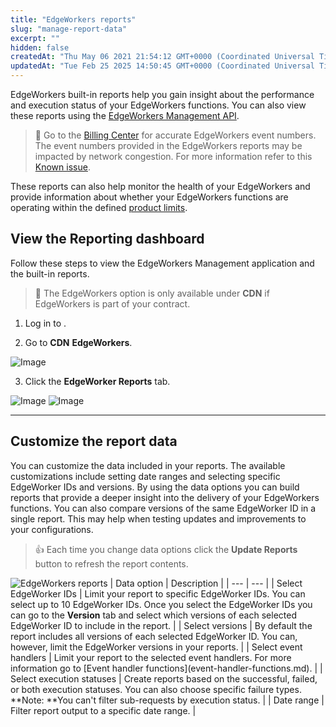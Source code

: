 ```yaml
---
title: "EdgeWorkers reports"
slug: "manage-report-data"
excerpt: ""
hidden: false
createdAt: "Thu May 06 2021 21:54:12 GMT+0000 (Coordinated Universal Time)"
updatedAt: "Tue Feb 25 2025 14:50:45 GMT+0000 (Coordinated Universal Time)"
---
```

EdgeWorkers built-in reports help you gain insight about the performance and execution status of your EdgeWorkers functions. You can also view these reports using the [EdgeWorkers Management API](ref:get-reports).

> 📘 Go to the [Billing Center](https://control.akamai.com/apps/billing/#/bills/your-bills) for accurate EdgeWorkers event numbers. The event numbers provided in the EdgeWorkers reports may be impacted by network congestion. For more information refer to this [Known issue](https://techdocs.akamai.com/edgeworkers/docs/known-issues#use-billing-center-for-accurate-edgeworkers-event-data).

These reports can also help monitor the health of your EdgeWorkers and provide information about whether your EdgeWorkers functions are operating within the defined [product limits](limitations.md). 

## View the Reporting dashboard

Follow these steps to view the EdgeWorkers Management application and the built-in reports.

> 📘 The EdgeWorkers option is only available under **CDN** if EdgeWorkers is part of your contract.

1. Log in to <Markdown src="../../snippets/PORTAL_NICKNAME.mdx" />.

2. Go to <Markdown src="../../snippets/PORTAL_ICON_ROOT.mdx" /> <Markdown src="../../snippets/CHAR_MENU_DELIMITER.mdx" /> **CDN** <Markdown src="../../snippets/CHAR_MENU_DELIMITER.mdx" /> **EdgeWorkers**.
<Frame>
  <img src="https://techdocs.akamai.com/edgeworkers/img/reportsOption2-v1.png" alt="Image"/>
</Frame>


3. Click the **EdgeWorker Reports** tab.
<Frame>
  <img src="https://techdocs.akamai.com/edgeworkers/img/reportsOption3-v2.png" alt="Image"/>
</Frame>
<Frame>
  <img src="https://techdocs.akamai.com/edgeworkers/img/reportsOption3-v1.png" alt="Image"/>
</Frame>


***

## Customize the report data

You can customize the data included in your reports. The available customizations include setting date ranges and selecting specific EdgeWorker IDs and versions. By using the data options you can build reports that provide a deeper insight into the delivery of your EdgeWorkers functions. You can also compare versions of the same EdgeWorker ID in a single report. This may help when testing updates and improvements to your configurations.

> 👍 Each time you change data options click the **Update Reports** button to refresh the report contents.

 <Frame>
  <img src="https://techdocs.akamai.com/edgeworkers/img/edgeWorkersReports1-v2.png" alt="EdgeWorkers reports"/>
</Frame>
| Data option | Description |
| --- | --- |
| Select EdgeWorker IDs | Limit your report to specific EdgeWorker IDs. You can select up to 10 EdgeWorker IDs. Once you select the EdgeWorker IDs you can go to the <strong>Version</strong> tab and select which versions of each selected EdgeWorker ID to include in the report. |
| Select versions | By default the report includes all versions of each selected EdgeWorker ID. You can, however, limit the EdgeWorker versions in your reports. |
| Select event handlers | Limit your report to the selected event handlers. For more information go to [Event handler functions](event-handler-functions.md). |
| Select execution statuses | Create reports based on the successful, failed, or both execution statuses. You can also choose specific failure types.<br/>**Note: **You can't filter sub-requests by execution status. |
| Date range | Filter report output to a specific date range. |
